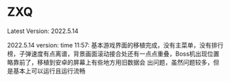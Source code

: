 # ZXQ
Latest Version: 2022.5.14

2022.5.14 version: 
  time 11:57: 基本游戏界面的移植完成，没有主菜单，没有排行榜，子弹速度有点离谱，背景画面滚动接合处还有一点点重叠，Boss机出现位置略靠前了，移植到安卓的屏幕上有些地方用旧数据会               出问题，虽然问题较多，但是基本上可以运行且运行流畅
